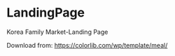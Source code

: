 # LandingPage
Korea Family Market-Landing Page

Download from: https://colorlib.com/wp/template/meal/
